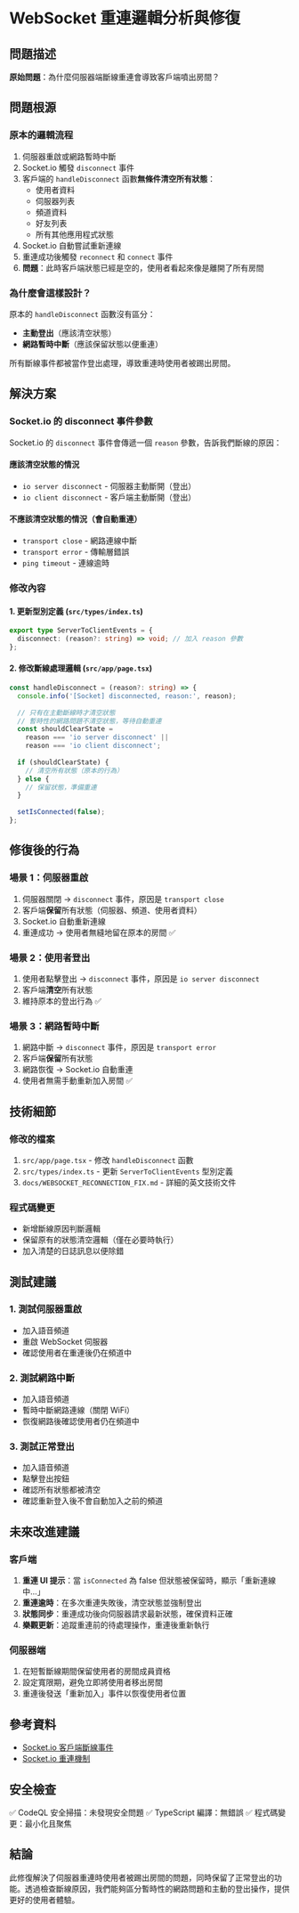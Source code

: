 # WebSocket 重連邏輯分析與修復

## 問題描述

**原始問題**：為什麼伺服器端斷線重連會導致客戶端噴出房間？

## 問題根源

### 原本的邏輯流程

1. 伺服器重啟或網路暫時中斷
2. Socket.io 觸發 `disconnect` 事件
3. 客戶端的 `handleDisconnect` 函數**無條件清空所有狀態**：
   - 使用者資料
   - 伺服器列表
   - 頻道資料
   - 好友列表
   - 所有其他應用程式狀態
4. Socket.io 自動嘗試重新連線
5. 重連成功後觸發 `reconnect` 和 `connect` 事件
6. **問題**：此時客戶端狀態已經是空的，使用者看起來像是離開了所有房間

### 為什麼會這樣設計？

原本的 `handleDisconnect` 函數沒有區分：
- **主動登出**（應該清空狀態）
- **網路暫時中斷**（應該保留狀態以便重連）

所有斷線事件都被當作登出處理，導致重連時使用者被踢出房間。

## 解決方案

### Socket.io 的 disconnect 事件參數

Socket.io 的 `disconnect` 事件會傳遞一個 `reason` 參數，告訴我們斷線的原因：

#### 應該清空狀態的情況
- `io server disconnect` - 伺服器主動斷開（登出）
- `io client disconnect` - 客戶端主動斷開（登出）

#### 不應該清空狀態的情況（會自動重連）
- `transport close` - 網路連線中斷
- `transport error` - 傳輸層錯誤
- `ping timeout` - 連線逾時

### 修改內容

#### 1. 更新型別定義 (`src/types/index.ts`)
```typescript
export type ServerToClientEvents = {
  disconnect: (reason?: string) => void; // 加入 reason 參數
};
```

#### 2. 修改斷線處理邏輯 (`src/app/page.tsx`)
```typescript
const handleDisconnect = (reason?: string) => {
  console.info('[Socket] disconnected, reason:', reason);
  
  // 只有在主動斷線時才清空狀態
  // 暫時性的網路問題不清空狀態，等待自動重連
  const shouldClearState = 
    reason === 'io server disconnect' || 
    reason === 'io client disconnect';
  
  if (shouldClearState) {
    // 清空所有狀態（原本的行為）
  } else {
    // 保留狀態，準備重連
  }
  
  setIsConnected(false);
};
```

## 修復後的行為

### 場景 1：伺服器重啟
1. 伺服器關閉 → `disconnect` 事件，原因是 `transport close`
2. 客戶端**保留**所有狀態（伺服器、頻道、使用者資料）
3. Socket.io 自動重新連線
4. 重連成功 → 使用者無縫地留在原本的房間 ✅

### 場景 2：使用者登出
1. 使用者點擊登出 → `disconnect` 事件，原因是 `io server disconnect`
2. 客戶端**清空**所有狀態
3. 維持原本的登出行為 ✅

### 場景 3：網路暫時中斷
1. 網路中斷 → `disconnect` 事件，原因是 `transport error`
2. 客戶端**保留**所有狀態
3. 網路恢復 → Socket.io 自動重連
4. 使用者無需手動重新加入房間 ✅

## 技術細節

### 修改的檔案
1. `src/app/page.tsx` - 修改 `handleDisconnect` 函數
2. `src/types/index.ts` - 更新 `ServerToClientEvents` 型別定義
3. `docs/WEBSOCKET_RECONNECTION_FIX.md` - 詳細的英文技術文件

### 程式碼變更
- 新增斷線原因判斷邏輯
- 保留原有的狀態清空邏輯（僅在必要時執行）
- 加入清楚的日誌訊息以便除錯

## 測試建議

### 1. 測試伺服器重啟
- 加入語音頻道
- 重啟 WebSocket 伺服器
- 確認使用者在重連後仍在頻道中

### 2. 測試網路中斷
- 加入語音頻道
- 暫時中斷網路連線（關閉 WiFi）
- 恢復網路後確認使用者仍在頻道中

### 3. 測試正常登出
- 加入語音頻道
- 點擊登出按鈕
- 確認所有狀態都被清空
- 確認重新登入後不會自動加入之前的頻道

## 未來改進建議

### 客戶端
1. **重連 UI 提示**：當 `isConnected` 為 false 但狀態被保留時，顯示「重新連線中...」
2. **重連逾時**：在多次重連失敗後，清空狀態並強制登出
3. **狀態同步**：重連成功後向伺服器請求最新狀態，確保資料正確
4. **樂觀更新**：追蹤重連前的待處理操作，重連後重新執行

### 伺服器端
1. 在短暫斷線期間保留使用者的房間成員資格
2. 設定寬限期，避免立即將使用者移出房間
3. 重連後發送「重新加入」事件以恢復使用者位置

## 參考資料
- [Socket.io 客戶端斷線事件](https://socket.io/docs/v4/client-api/#event-disconnect)
- [Socket.io 重連機制](https://socket.io/docs/v4/client-options/#reconnection)

## 安全檢查

✅ CodeQL 安全掃描：未發現安全問題
✅ TypeScript 編譯：無錯誤
✅ 程式碼變更：最小化且聚焦

## 結論

此修復解決了伺服器重連時使用者被踢出房間的問題，同時保留了正常登出的功能。透過檢查斷線原因，我們能夠區分暫時性的網路問題和主動的登出操作，提供更好的使用者體驗。
